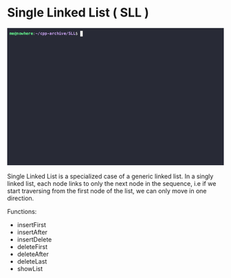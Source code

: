 # Single Linked List ( SLL )

![SLL](SLL.gif)

Single Linked List is a specialized case of a generic linked list. In a singly linked list, each node links to only the next node in the sequence, i.e if we start traversing from the first node of the list, we can only move in one direction.

Functions:
- insertFirst
- insertAfter
- insertDelete
- deleteFirst
- deleteAfter
- deleteLast
- showList